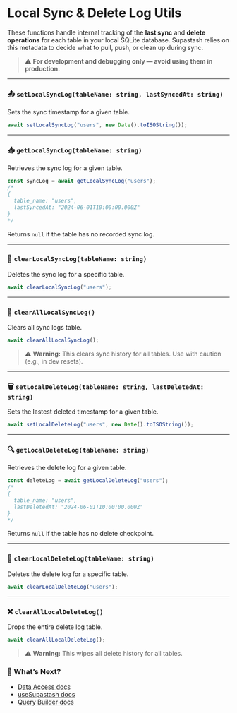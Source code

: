 # Local Sync & Delete Log Utils

These functions handle internal tracking of the **last sync** and **delete operations** for each table in your local SQLite database. Supastash relies on this metadata to decide what to pull, push, or clean up during sync.

> ⚠️ **For development and debugging only — avoid using them in production.**

---

### 📤 `setLocalSyncLog(tableName: string, lastSyncedAt: string)`

Sets the sync timestamp for a given table.

```ts
await setLocalSyncLog("users", new Date().toISOString());
```

---

### 📥 `getLocalSyncLog(tableName: string)`

Retrieves the sync log for a given table.

```ts
const syncLog = await getLocalSyncLog("users");
/*
{
  table_name: "users",
  lastSyncedAt: "2024-06-01T10:00:00.000Z"
}
*/
```

Returns `null` if the table has no recorded sync log.

---

### 🧹 `clearLocalSyncLog(tableName: string)`

Deletes the sync log for a specific table.

```ts
await clearLocalSyncLog("users");
```

---

### 🔄 `clearAllLocalSyncLog()`

Clears all sync logs table.

```ts
await clearAllLocalSyncLog();
```

> ⚠️ **Warning:** This clears sync history for all tables. Use with caution (e.g., in dev resets).

---

### 🗑 `setLocalDeleteLog(tableName: string, lastDeletedAt: string)`

Sets the lastest deleted timestamp for a given table.

```ts
await setLocalDeleteLog("users", new Date().toISOString());
```

---

### 🔍 `getLocalDeleteLog(tableName: string)`

Retrieves the delete log for a given table.

```ts
const deleteLog = await getLocalDeleteLog("users");
/*
{
  table_name: "users",
  lastDeletedAt: "2024-06-01T10:00:00.000Z"
}
*/
```

Returns `null` if the table has no delete checkpoint.

---

### 🧼 `clearLocalDeleteLog(tableName: string)`

Deletes the delete log for a specific table.

```ts
await clearLocalDeleteLog("users");
```

---

### ❌ `clearAllLocalDeleteLog()`

Drops the entire delete log table.

```ts
await clearAllLocalDeleteLog();
```

> ⚠️ **Warning:** This wipes all delete history for all tables.

### 🔗 What’s Next?

- [Data Access docs](./data-access.md)
- [useSupastash docs](useSupastash-hook.md)
- [Query Builder docs](./supastash-query-builder.md)
